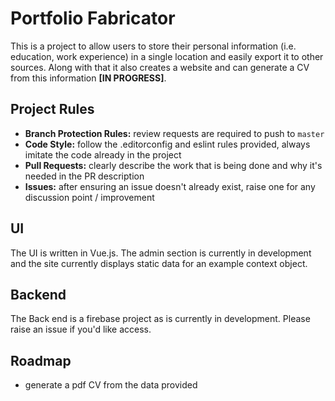 # Portfolio Fabricator

This is a project to allow users to store their personal information (i.e. education, work experience) in a single location and easily export it to other sources. Along with that it also creates a website and can generate a CV from this information **[IN PROGRESS]**.

## Project Rules
- **Branch Protection Rules:** review requests are required to push to `master`
- **Code Style:** follow the .editorconfig and eslint rules provided, always imitate the code already in the project
- **Pull Requests:** clearly describe the work that is being done and why it's needed in the PR description
- **Issues:** after ensuring an issue doesn't already exist, raise one for any discussion point / improvement

## UI
The UI is written in Vue.js. The admin section is currently in development and the site currently displays static data for an example context object.

## Backend
The Back end is a firebase project as is currently in development. Please raise an issue if you'd like access.

## Roadmap
- generate a pdf CV from the data provided
